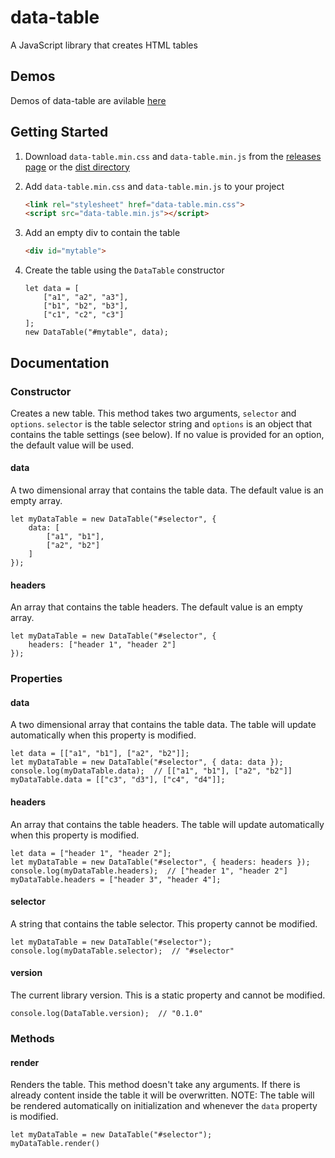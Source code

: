 # data-table
A JavaScript library that creates HTML tables



## Demos
Demos of data-table are avilable [here](https://ashermorgan.github.io/data-table/demos)



## Getting Started
1. Download `data-table.min.css` and `data-table.min.js` from the [releases page](https://github.com/ashermorgan/data-table/releases) or the [dist directory](https://github.com/ashermorgan/data-table/tree/master/dist)

2. Add `data-table.min.css` and `data-table.min.js` to your project
    ```HTML
    <link rel="stylesheet" href="data-table.min.css">
    <script src="data-table.min.js"></script>
    ```

3. Add an empty div to contain the table
    ```HTML
    <div id="mytable">
    ```

4. Create the table using the `DataTable` constructor
    ```JS
    let data = [
        ["a1", "a2", "a3"],
        ["b1", "b2", "b3"],
        ["c1", "c2", "c3"]
    ];
    new DataTable("#mytable", data);
    ```



## Documentation
### Constructor
Creates a new table. This method takes two arguments, `selector` and `options`.
`selector` is the table selector string and `options` is an object that contains the table settings (see below). If no value is provided for an option, the default value will be used.

#### data
A two dimensional array that contains the table data. The default value is an empty array.
```JS
let myDataTable = new DataTable("#selector", {
    data: [
        ["a1", "b1"],
        ["a2", "b2"]
    ]
});
```

#### headers
An array that contains the table headers. The default value is an empty array.
```JS
let myDataTable = new DataTable("#selector", {
    headers: ["header 1", "header 2"]
});
```


### Properties
#### data
A two dimensional array that contains the table data.
The table will update automatically when this property is modified.
```JS
let data = [["a1", "b1"], ["a2", "b2"]];
let myDataTable = new DataTable("#selector", { data: data });
console.log(myDataTable.data);  // [["a1", "b1"], ["a2", "b2"]]
myDataTable.data = [["c3", "d3"], ["c4", "d4"]];
```

#### headers
An array that contains the table headers.
The table will update automatically when this property is modified.
```JS
let data = ["header 1", "header 2"];
let myDataTable = new DataTable("#selector", { headers: headers });
console.log(myDataTable.headers);  // ["header 1", "header 2"]
myDataTable.headers = ["header 3", "header 4"];
```

#### selector
A string that contains the table selector. This property cannot be modified.
```JS
let myDataTable = new DataTable("#selector");
console.log(myDataTable.selector);  // "#selector"
```

#### version
The current library version. This is a static property and cannot be modified.
```JS
console.log(DataTable.version);  // "0.1.0"
```


### Methods
#### render
Renders the table. This method doesn't take any arguments.
If there is already content inside the table it will be overwritten.
NOTE: The table will be rendered automatically on initialization and whenever the `data` property is modified.
```JS
let myDataTable = new DataTable("#selector");
myDataTable.render()
```
